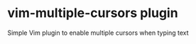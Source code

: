 vim-multiple-cursors plugin
===========================

Simple Vim plugin to enable multiple cursors when typing text

